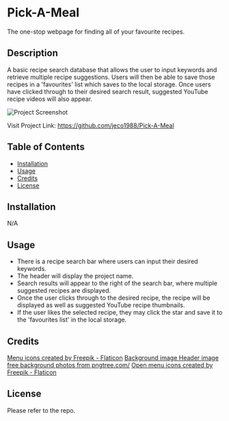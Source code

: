 # Pick-A-Meal

The one-stop webpage for finding all of your favourite recipes.

## Description

A basic recipe search database that allows the user to input keywords and retrieve multiple recipe suggestions. Users will then be able to save those recipes in a 'favourites' list which saves to the local storage. Once users have clicked through to their desired search result, suggested YouTube recipe videos will also appear. 

![Project Screenshot](/assets/XXXXXX.jpg "Pick-A-Meal")

Visit Project Link: https://github.com/jeco1988/Pick-A-Meal

## Table of Contents

- [Installation](#installation)
- [Usage](#usage)
- [Credits](#credits)
- [License](#license)

## Installation

N/A

## Usage

- There is a recipe search bar where users can input their desired keywords.
- The header will display the project name.
- Search results will appear to the right of the search bar, where multiple suggested recipes are displayed.
- Once the user clicks through to the desired recipe, the recipe will be displayed as well as suggested YouTube recipe thumbnails.
- If the user likes the selected recipe, they may click the star and save it to the 'favourites list' in the local storage.

## Credits
<a href="https://www.flaticon.com/free-icons/menu" title="menu icons">Menu icons created by Freepik - Flaticon</a>
<a href="https://stock.adobe.com/search?k=%22food+background%22&asset_id=443370711"> Background image </a>
<a href="https://www.freewebheaders.com/food-beverage/food-headers/"> Header image</a>
 <a href='https://pngtree.com/free-backgrounds'>free background photos from pngtree.com/</a>
 <a href="https://www.flaticon.com/free-icons/open-menu" title="open menu icons">Open menu icons created by Freepik - Flaticon</a>

## License

Please refer to the repo.
